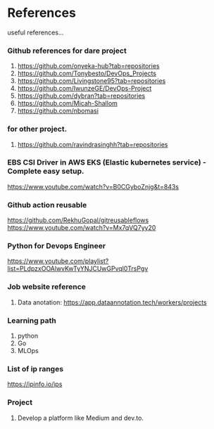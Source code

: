 # References
useful references...

### Github references for dare project
1. https://github.com/onyeka-hub?tab=repositories
2. https://github.com/Tonybesto/DevOps_Projects
3. https://github.com/Livingstone95?tab=repositories
4. https://github.com/IwunzeGE/DevOps-Project
5. https://github.com/dybran?tab=repositories
6. https://github.com/Micah-Shallom
7. https://github.com/nbomasi

### for other project.
1. https://github.com/ravindrasinghh?tab=repositories

### EBS CSI Driver in AWS EKS (Elastic kubernetes service) - Complete easy setup.
https://www.youtube.com/watch?v=B0CGyboZnjg&t=843s

### Github action reusable
https://github.com/RekhuGopal/gitreusableflows
https://www.youtube.com/watch?v=Mx7qVQ7yy20

### Python for Devops Engineer
https://www.youtube.com/playlist?list=PLdpzxOOAlwvKwTyYNJCUwGPvql0TrsPgv

### Job website reference
1. Data anotation: https://app.dataannotation.tech/workers/projects

### Learning path
1. python
2. Go
3. MLOps

### List of ip ranges
https://ipinfo.io/ips

### Project
1. Develop a platform like Medium and dev.to.
